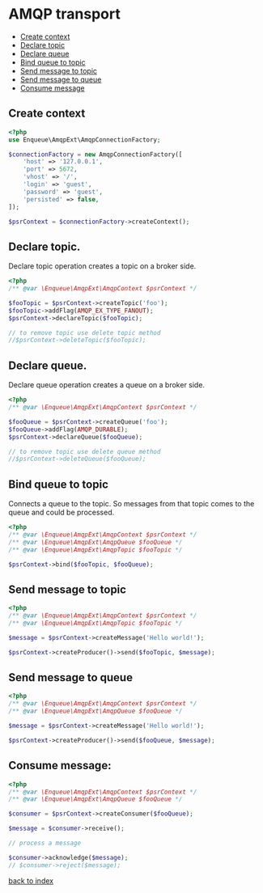 # AMQP transport

* [Create context](#create-context)
* [Declare topic](#declare-topic)
* [Declare queue](#decalre-queue)
* [Bind queue to topic](#bind-queue-to-topic)
* [Send message to topic](#send-message-to-topic)
* [Send message to queue](#send-message-to-queue)
* [Consume message](#consume-message)

## Create context

```php
<?php
use Enqueue\AmqpExt\AmqpConnectionFactory;

$connectionFactory = new AmqpConnectionFactory([
    'host' => '127.0.0.1',
    'port' => 5672,
    'vhost' => '/',
    'login' => 'guest',
    'password' => 'guest',
    'persisted' => false,
]);

$psrContext = $connectionFactory->createContext();
```

## Declare topic.

Declare topic operation creates a topic on a broker side. 
 
```php
<?php
/** @var \Enqueue\AmqpExt\AmqpContext $psrContext */

$fooTopic = $psrContext->createTopic('foo');
$fooTopic->addFlag(AMQP_EX_TYPE_FANOUT);
$psrContext->declareTopic($fooTopic);

// to remove topic use delete topic method
//$psrContext->deleteTopic($fooTopic);
```

## Declare queue.

Declare queue operation creates a queue on a broker side. 
 
```php
<?php
/** @var \Enqueue\AmqpExt\AmqpContext $psrContext */

$fooQueue = $psrContext->createQueue('foo');
$fooQueue->addFlag(AMQP_DURABLE);
$psrContext->declareQueue($fooQueue);

// to remove topic use delete queue method
//$psrContext->deleteQueue($fooQueue);
```

## Bind queue to topic

Connects a queue to the topic. So messages from that topic comes to the queue and could be processed. 

```php
<?php
/** @var \Enqueue\AmqpExt\AmqpContext $psrContext */
/** @var \Enqueue\AmqpExt\AmqpQueue $fooQueue */
/** @var \Enqueue\AmqpExt\AmqpTopic $fooTopic */

$psrContext->bind($fooTopic, $fooQueue);
```

## Send message to topic 

```php
<?php
/** @var \Enqueue\AmqpExt\AmqpContext $psrContext */
/** @var \Enqueue\AmqpExt\AmqpTopic $fooTopic */

$message = $psrContext->createMessage('Hello world!');

$psrContext->createProducer()->send($fooTopic, $message);
```

## Send message to queue 

```php
<?php
/** @var \Enqueue\AmqpExt\AmqpContext $psrContext */
/** @var \Enqueue\AmqpExt\AmqpQueue $fooQueue */

$message = $psrContext->createMessage('Hello world!');

$psrContext->createProducer()->send($fooQueue, $message);
```

## Consume message:

```php
<?php
/** @var \Enqueue\AmqpExt\AmqpContext $psrContext */
/** @var \Enqueue\AmqpExt\AmqpQueue $fooQueue */

$consumer = $psrContext->createConsumer($fooQueue);

$message = $consumer->receive();

// process a message

$consumer->acknowledge($message);
// $consumer->reject($message);
```

[back to index](index.md)